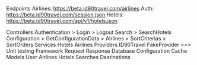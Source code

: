Endpoints
  Airlines: https://beta.id90travel.com/airlines 
  Auth: https://beta.id90travel.com/session.json
  Hotels: https://beta.id90travel.com/api/v1/hotels.json

  Controllers
    Authentication
      > Login
      > Logout
    Search
      > SearchHotels
    Configuration
      > GetConfigurationData
        > Airlines
        > SortCriterias
        > SortOrders
  Services
    Hotels
    Airlines
  Providers
    ID90Travel
    FakeProvider >>> Unit testing
  Framework
    Request
    Response
    Database
    Configuration
    Cache
  Models
    User
    Airlines
    Hotels
    Searches
    Destinations
  